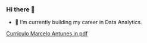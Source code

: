 ### Hi there 👋

- 🌱 I’m currently building my career in Data Analytics.

[Currículo Marcelo Antunes in pdf](https://github.com/marcelo-antunes/Curriculo/blob/main/CV-MarceloAntunes-AnalistaDeDados.pdf "CV Marcelo Antunes")


<!--
**marcelo-antunes/marcelo-antunes** is a ✨ _special_ ✨ repository because its `README.md` (this file) appears on your GitHub profile.
![Currículo Marcelo Antunes](https://github.com/marcelo-antunes/marcelo-antunes/blob/main/CV-MarceloAntunes-AnalistaDeDados.jpg "CV Marcelo Antunes")

Here are some ideas to get you started:

- 🔭 I’m currently working on ...
- 🌱 I’m currently learning ...
- 👯 I’m looking to collaborate on ...
- 🤔 I’m looking for help with ...
- 💬 Ask me about ...
- 📫 How to reach me: ...
- 😄 Pronouns: ...
- ⚡ Fun fact: ...
-->
